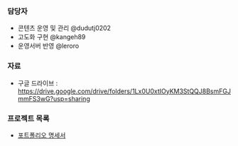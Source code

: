 ### 담당자
- 콘텐츠 운영 및 관리 @dudutj0202
- 고도화 구현 @kangeh89 
- 운영서버 반영 @leroro 

### 자료
- 구글 드라이브 : https://drive.google.com/drive/folders/1Lx0U0xtIOyKM3StQQJ8BsmFGJmmFS3wG?usp=sharing

### 프로젝트 목록
- [포트폴리오 명세서](https://docs.google.com/spreadsheets/d/1cpcdEieqKM8h_jEGwOwDmCQqadVTJ6Ufne--PghTMYg/edit?usp=sharing)
